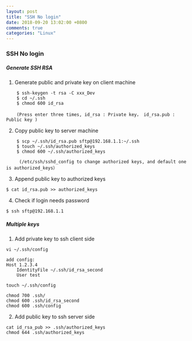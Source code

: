 ```yaml
---
layout: post
title: "SSH No login"
date: 2018-09-20 13:02:00 +0800
comments: true
categories: "Linux"
---
```


### SSH No login ###

##### Generate SSH RSA ####
1. Generate public and private key on client machine

```
	$ ssh-keygen -t rsa -C xxx_Dev
	$ cd ~/.ssh
	$ chmod 600 id_rsa
	
	(Press enter three times, id_rsa : Private key， id_rsa.pub : Public key )
```


2. Copy public key to server machine

```
	$ scp ~/.ssh/id_rsa.pub sftp@192.168.1.1:~/.ssh
	$ touch ~/.ssh/authorized_keys
	$ chmod 600 ~/.ssh/authorized_keys
	
	 (/etc/ssh/sshd_config to change authorized keys, and default one is authorized_keys）
```


3. Append public key to authorized keys

```
$ cat id_rsa.pub >> authorized_keys
```


4. Check if login needs password

```
$ ssh sftp@192.168.1.1
```


##### Multiple keys

1. Add private key to ssh client side
```
vi ~/.ssh/config

add config:
Host 1.2.3.4
    IdentityFile ~/.ssh/id_rsa_second
    User test

touch ~/.ssh/config

chmod 700 .ssh/
chmod 600 .ssh/id_rsa_second
chmod 600 .ssh/config
```

2. Add public key to ssh server side

```
cat id_rsa_pub >> .ssh/authorized_keys
chmod 644 .ssh/authorized_keys
```

 


